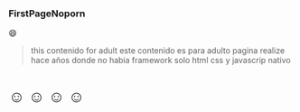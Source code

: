 ### FirstPageNoporn
:smile:
> this contenido for adult
este contenido es para adulto pagina realize hace años donde no habia framework solo html css y javascrip nativo
# :relaxed: :relaxed: :relaxed: :relaxed:
